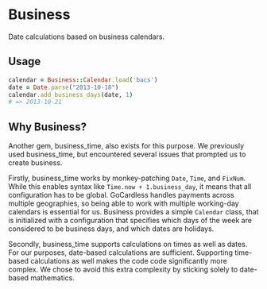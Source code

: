 # Business

Date calculations based on business calendars.


## Usage

```ruby
calendar = Business::Calendar.load('bacs')
date = Date.parse("2013-10-18")
calendar.add_business_days(date, 1)
# => 2013-10-21
```


## Why Business?

Another gem, business_time, also exists for this purpose. We previously used
business_time, but encountered several issues that prompted us to create
business.

Firstly, business_time works by monkey-patching `Date`, `Time`, and `FixNum`.
While this enables syntax like `Time.now + 1.business_day`, it means that all
configuration has to be global. GoCardless handles payments across multiple
geographies, so being able to work with multiple working-day calendars is
essential for us. Business provides a simple `Calendar` class, that is
initialized with a configuration that specifies which days of the week are
considered to be business days, and which dates are holidays.

Secondly, business_time supports calculations on times as well as dates. For
our purposes, date-based calculations are sufficient. Supporting time-based
calculations as well makes the code code significantly more complex. We chose
to avoid this extra complexity by sticking solely to date-based mathematics.


